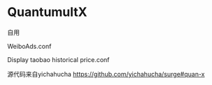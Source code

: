 # QuantumultX

自用

WeiboAds.conf

Display taobao historical price.conf

源代码来自yichahucha https://github.com/yichahucha/surge#quan-x
